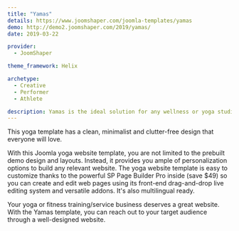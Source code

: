 ```yaml
---
title: "Yamas"
details: https://www.joomshaper.com/joomla-templates/yamas
demo: http://demo2.joomshaper.com/2019/yamas/
date: 2019-03-22

provider:
  - JoomShaper

theme_framework: Helix

archetype:
  - Creative
  - Performer
  - Athlete

description: Yamas is the ideal solution for any wellness or yoga studio planning to start or refresh an official website. It is the perfect fit for all kinds of yoga classes, fitness studios, dance, gyms, aerobics and gymnastic classes, and everything related to health activity.
---
```


This yoga template has a clean, minimalist and clutter-free design that everyone will love.

With this Joomla yoga website template, you are not limited to the prebuilt demo design and layouts. Instead, it provides you ample of personalization options to build any relevant website.
The yoga website template is easy to customize thanks to the powerful SP Page Builder Pro inside (save $49) so you can create and edit web pages using its front-end drag-and-drop live editing system and versatile addons. It's also multilingual ready.

Your yoga or fitness training/service business deserves a great website. With the Yamas template, you can reach out to your target audience through a well-designed website.




